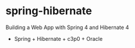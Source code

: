 # spring-hibernate
Building a Web App with Spring 4 and Hibernate 4

* Spring + Hibernate + c3p0 + Oracle
